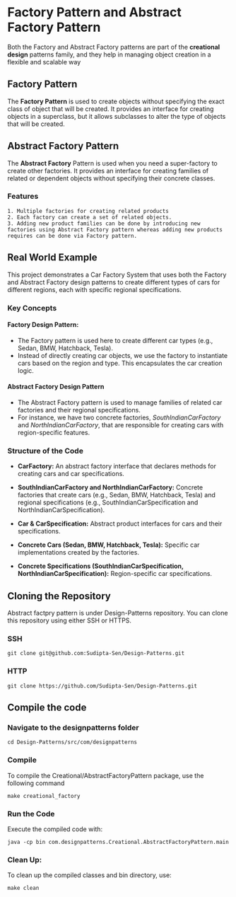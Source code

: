 # Factory Pattern and Abstract Factory Pattern
Both the Factory and Abstract Factory patterns are part of the **creational design** patterns family, and they help in managing object creation in a flexible and scalable way

## Factory Pattern
The **Factory Pattern** is used to create objects without specifying the exact class of object that will be created. It provides an interface for creating objects in a superclass, but it allows subclasses to alter the type of objects that will be created.

## Abstract Factory Pattern
The **Abstract Factory** Pattern is used when you need a super-factory to create other factories. It provides an interface for creating families of related or dependent objects without specifying their concrete classes.

### Features
    1. Multiple factories for creating related products
    2. Each factory can create a set of related objects.
    3. Adding new product families can be done by introducing new factories using Abstract Factory pattern whereas adding new products requires can be done via Factory pattern.

## Real World Example
This project demonstrates a Car Factory System that uses both the Factory and Abstract Factory design patterns to create different types of cars for different regions, each with specific regional specifications.

### Key Concepts

#### Factory Design Pattern:
- The Factory pattern is used here to create different car types (e.g., Sedan, BMW, Hatchback, Tesla).
- Instead of directly creating car objects, we use the factory to instantiate cars based on the region and type. This encapsulates the car creation logic.

#### Abstract Factory Design Pattern
- The Abstract Factory pattern is used to manage families of related car factories and their regional specifications.
- For instance, we have two concrete factories, *SouthIndianCarFactory* and *NorthIndianCarFactory*, that are responsible for creating cars with region-specific features.

### Structure of the Code

- **CarFactory:** An abstract factory interface that declares methods for creating cars and car specifications.

- **SouthIndianCarFactory and NorthIndianCarFactory:**  Concrete factories that create cars (e.g., Sedan, BMW, Hatchback, Tesla) and regional specifications (e.g., SouthIndianCarSpecification and NorthIndianCarSpecification).

- **Car & CarSpecification:** Abstract product interfaces for cars and their specifications.

- **Concrete Cars (Sedan, BMW, Hatchback, Tesla):** Specific car implementations created by the factories.

- **Concrete Specifications (SouthIndianCarSpecification, NorthIndianCarSpecification):** Region-specific car specifications.

## Cloning the Repository
Abstract factpry pattern is under Design-Patterns repository. You can clone this repository using either SSH or HTTPS.

### SSH
`git clone git@github.com:Sudipta-Sen/Design-Patterns.git`

### HTTP
`git clone https://github.com/Sudipta-Sen/Design-Patterns.git`

## Compile the code

### Navigate to the designpatterns folder
`cd Design-Patterns/src/com/designpatterns`

### Compile
To compile the Creational/AbstractFactoryPattern package, use the following command

`make creational_factory`

### Run the Code
Execute the compiled code with:

`java -cp bin com.designpatterns.Creational.AbstractFactoryPattern.main`

### Clean Up: 
To clean up the compiled classes and bin directory, use:

`make clean`